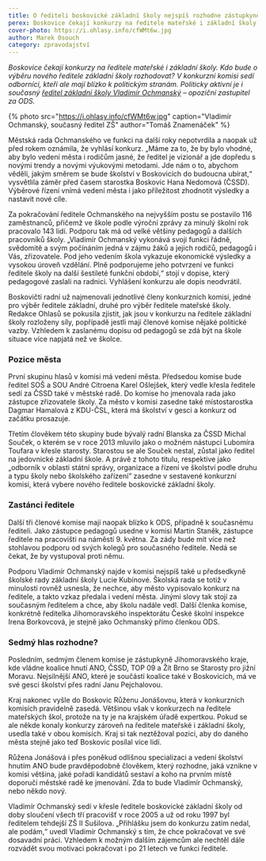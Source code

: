 ```yaml
---
title: O řediteli boskovické základní školy nejspíš rozhodne zástupkyně kraje
perex: Boskovice čekají konkurzy na ředitele mateřské i základní školy. Kdo bude o výběru nového ředitele základní školy rozhodovat? V konkurzní komisi sedí odborníci, kteří ale mají blízko k politickým stranám.
cover-photo: https://i.ohlasy.info/cfWMt6w.jpg
author: Marek Osouch
category: zpravodajství
---
```


*Boskovice čekají konkurzy na ředitele mateřské i základní školy. Kdo bude o výběru nového ředitele základní školy rozhodovat? V konkurzní komisi sedí odborníci, kteří ale mají blízko k politickým stranám. Politicky aktivní je i současný [ředitel základní školy Vladimír Ochmanský](http://www.ohlasy.info/clanky/2017/01/rozhovor-ochmansky.html) – opoziční zastupitel za ODS.*

{% photo src="https://i.ohlasy.info/cfWMt6w.jpg" caption="Vladimír Ochmanský, současný ředitel ZŠ" author="Tomáš Znamenáček" %}

Městská rada Ochmanského ve funkci na další roky nepotvrdila a naopak už před rokem oznámila, že vyhlásí konkurz. „Máme za to, že by bylo vhodné, aby bylo vedení města i rodičům jasné, že ředitel je vizionář a jde dopředu s novými trendy a novými výukovými metodami. Jde nám o to, abychom věděli, jakým směrem se bude školství v Boskovicích do budoucna ubírat,“ vysvětlila záměr před časem starostka Boskovic Hana Nedomová (ČSSD). Výběrové řízení vnímá vedení města i jako příležitost zhodnotit výsledky a nastavit nové cíle.

Za pokračování ředitele Ochmanského na nejvyšším postu se postavilo 116 zaměstnanců, přičemž ve škole podle výroční zprávy za minulý školní rok pracovalo 143 lidí. Podporu tak má od velké většiny pedagogů a dalších pracovníků školy. „Vladimír Ochmanský vykonává svoji funkci řádně, svědomitě a svým počínáním jedná v zájmu žáků a jejich rodičů, pedagogů i Vás, zřizovatele. Pod jeho vedením škola vykazuje ekonomické výsledky a vysokou úroveň vzdělání. Plně podporujeme jeho potvrzení ve funkci ředitele školy na další šestileté funkční období,“ stojí v dopise, který pedagogové zaslali na radnici. Vyhlášení konkurzu ale dopis neodvrátil.

Boskovičtí radní už najmenovali jednotlivé členy konkurzních komisí, jedné pro výběr ředitele základní, druhé pro výběr ředitele mateřské školy. Redakce Ohlasů se pokusila zjistit, jak jsou v konkurzu na ředitele základní školy rozloženy síly, popřípadě jestli mají členové komise nějaké politické vazby. Vzhledem k zaslanému dopisu od pedagogů se zdá být na škole situace více napjatá než ve školce.

### Pozice města

První skupinu hlasů v komisi má vedení města. Předsedou komise bude ředitel SOŠ a SOU André Citroena Karel Ošlejšek, který vedle křesla ředitele sedí za ČSSD také v městské radě. Do komise ho jmenovala rada jako zástupce zřizovatele školy. Za město v komisi zasedne také místostarostka Dagmar Hamalová z KDU-ČSL, která má školství v gesci a konkurz od začátku prosazuje.

Třetím člověkem této skupiny bude bývalý radní Blanska za ČSSD Michal Souček, o kterém se v roce 2013 mluvilo jako o možném nástupci Lubomíra Toufara v křesle starosty. Starostou se ale Souček nestal, zůstal jako ředitel na jedovnické základní škole. A právě z tohoto titulu, respektive jako „odborník v oblasti státní správy, organizace a řízení ve školství podle druhu a typu školy nebo školského zařízení“ zasedne v sestavené konkurzní komisi, která vybere nového ředitele boskovické základní školy.

### Zastánci ředitele

Další tři členové komise mají naopak blízko k ODS, případně k současnému řediteli. Jako zástupce pedagogů usedne v komisi Martin Staněk, zástupce ředitele na pracovišti na náměstí 9. května. Za zády bude mít více než stohlavou podporu od svých kolegů pro současného ředitele. Nedá se čekat, že by vystupoval proti němu. 

Podporu Vladimír Ochmanský najde v komisi nejspíš také u předsedkyně školské rady základní školy Lucie Kubínové. Školská rada se totiž v minulosti rovněž usnesla, že nechce, aby město vypisovalo konkurz na ředitele, a takto vzkaz předala i vedení města. Jinými slovy tak stojí za současným ředitelem a chce, aby školu nadále vedl. Další členka komise, konkrétně ředitelka Jihomoravského inspektorátu České školní inspekce Irena Borkovcová, je stejně jako Ochmanský přímo členkou ODS. 

### Sedmý hlas rozhodne?

Posledním, sedmým členem komise je zástupkyně Jihomoravského kraje, kde vládne koalice hnutí ANO, ČSSD, TOP 09 a Žít Brno se Starosty pro jižní Moravu. Nejsilnější ANO, které je součástí koalice také v Boskovicích, má ve své gesci školství přes radní Janu Pejchalovou.

Kraj nakonec vyšle do Boskovic Růženu Jonášovou, která v konkurzních komisích pravidelně zasedá. Většinou však v konkurzech na ředitele mateřských škol, protože na ty je na krajském úřadě expertkou. Pokud se ale někde konaly konkurzy zároveň na ředitele mateřské i základní školy, usedla také v obou komisích. Kraj si tak neztěžoval pozici, aby do daného města stejně jako teď Boskovic posílal více lidí.

Růžena Jonášová i přes poněkud odlišnou specializaci a vedení školství hnutím ANO bude pravděpodobně člověkem, který rozhodne, jaká vznikne v komisi většina, jaké pořadí kandidátů sestaví a koho na prvním místě doporučí městské radě ke jmenování. Zda to bude Vladimír Ochmanský, nebo někdo nový.

Vladimír Ochmanský sedí v křesle ředitele boskovické základní školy od doby sloučení všech tří pracovišť v roce 2005 a už od roku 1997 byl ředitelem tehdejší ZŠ II Sušilova. „Přihlášku jsem do konkurzu zatím nedal, ale podám,“ uvedl Vladimír Ochmanský s tím, že chce pokračovat ve své dosavadní práci. Vzhledem k možným dalším zájemcům ale nechtěl dále rozvádět svou motivaci pokračovat i po 21 letech ve funkci ředitele.
